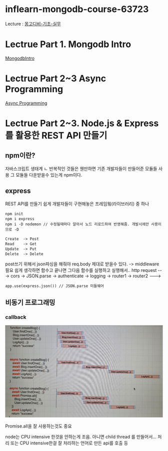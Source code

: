 # inflearn-mongodb-course-63723

Lecture : [몽고디비-기초-실무](https://www.inflearn.com/course/c/dashboard)

# Lectrue Part 1. Mongodb Intro

[MongodbIntro](https://github.com/lucy74310/inflearn-mongodb-course-63723/tree/main/MongodbIntro.md)

# Lectrue Part 2~3 Async Programming

[Async Programming](https://github.com/lucy74310/inflearn-mongodb-course-63723/tree/main/AsyncProgramming.md)

# Lectrue Part 2~3. Node.js & Express 를 활용한 REST API 만들기

## npm이란?

자바스크립트 생태계
ㄴ 반복적인 것들은 웬만하면 기존 개발자들이 만들어준 모듈들 사용
그 모듈들 다운받을수 있는게 npm이다.

## express

REST API를 만들기 쉽게 개발자들이 구현해놓은 프레임웤(라이브러리) 중 하나

```
npm init
npm i express
npm i -D nodemon // 수정될때마다 알아서 노드 리로드하여 반영해줌. 개발시에만 사용이므로 -D
```

```
Create  -> Post
Read    -> Get
Update  -> Put
Delete  -> Delete
```

post쓰기 위해서 json파싱을 해줘야 req.body 제대로 받을수 있다. -> middleware 필요
쉽게 생각하면 함수고 끝나면 그다음 함수를 실행하고 실행해서..
http request ---> cors -> JSON.parse -> authenticate -> logging -> router1 -> router2 --->

```
app.use(express.json()) // JSON.parse 미들웨어
```

## 비동기 프로그래밍

### callback

![sync_async_operation](./lecture_img/async_ex.jpg)

Promise.all을 잘 사용하는것도 중요

node는 CPU intensive 한것을 안하는게 조음.
아니면 child thread 를 만들어서... 처리 또는
CPU intensive한걸 잘 처리하는 언어로 만든 api를 호출 등
